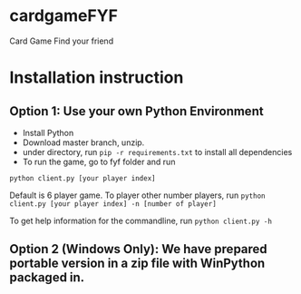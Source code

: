 # cardgameFYF
Card Game Find your friend

# Installation instruction
## Option 1: Use your own Python Environment
- Install Python
- Download master branch, unzip.
- under directory, run `pip -r requirements.txt` to install all dependencies
- To run the game, go to fyf folder and run 
```
python client.py [your player index]
```
Default is 6 player game. To player other number players, run `python client.py [your player index] -n [number of player]`

To get help information for the commandline, run `python client.py -h`

## Option 2 (Windows Only): We have prepared portable version in a zip file with WinPython packaged in. 


